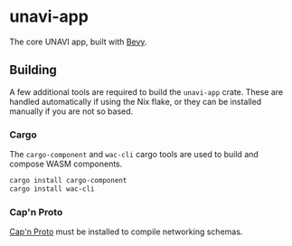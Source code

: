 # unavi-app

<!-- cargo-rdme start -->

The core UNAVI app, built with [Bevy](https://bevyengine.org/).

## Building

A few additional tools are required to build the `unavi-app` crate.
These are handled automatically if using the Nix flake, or they can be installed manually if you are not so based.

### Cargo

The `cargo-component` and `wac-cli` cargo tools are used to build and compose WASM components.

```bash
cargo install cargo-component
cargo install wac-cli
```

### Cap'n Proto

[Cap'n Proto](https://capnproto.org/install.html) must be installed to compile networking schemas.

<!-- cargo-rdme end -->
